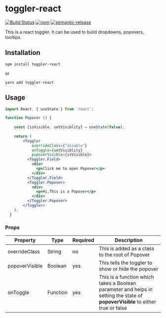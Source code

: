 # toggler-react

[![Build Status](https://travis-ci.org/minaseem/toggler-react.svg?branch=master)](https://travis-ci.org/minaseem/toggler-react)
[![npm](https://img.shields.io/npm/v/toggler-react.svg)](https://www.npmjs.com/package/toggler-react)
[![semantic-release](https://img.shields.io/badge/%20%20%F0%9F%93%A6%F0%9F%9A%80-semantic--release-e10079.svg)](https://github.com/semantic-release/semantic-release)


This is a react toggler. It can be used to build dropdowns, popovers, tooltips.

## Installation

```
npm install toggler-react
```
or
```
yarn add toggler-react
```

## Usage
```jsx harmony
import React, { useState } from 'react';

function Popover () {
  
    const [isVisible, setVisiblity] = useState(false);
    
    return (
        <Toggler
            overrideClass={"disable"}
            onToggle={setVisiblity}
            popoverVisible={isVisible}>
          <Toggler.Field>
            <div>
              <p>Click me to open Popover</p>
            </div>
          </Toggler.Field>
          <Toggler.Popover>
            <div>
              <p>Hi,This is a Popover</p>
            </div>
          </Toggler.Popover>
        </Toggler>
    );
  }
```


### Props

| Property | Type | Required | Description |
|--------------------------|---------------------|----------|-------------------------------------------------------------------------------------------------------------------------------------------------------------------------------------------------|
| overrideClass | String | no | This is added as a class to the root of Popover |
| popoverVisible | Boolean | yes | This tells the toggler to show or hide the popover|
| onToggle | Function | yes | This is a function which takes a Boolean parameter and helps in setting the state of **popoverVisible** to either true or false|
